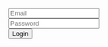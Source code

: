 <html>

<head>
    <meta charset="UTF-8">
    <title>Animal Plaza</title>
</head>

<body>
    <div class="container">
        <form>
            <div class="form-input">
                <input type="text" name="txtEmail" placeholder="Email" />
            </div>
            <div class="form-input">
                <input type="password" name="txtPassword" placeholder="Password" />
            </div>
            <input type="submit" type="submit" value="Login" class="btnLogin" />
        </form>
    </div>
</body>
        
